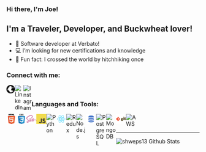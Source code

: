 ### Hi there, I'm Joe!

## I'm a Traveler, Developer, and Buckwheat lover!
- 🦾 Software developer at Verbato!
- 💻 I’m looking for new certifications and knowledge
- 🛂 Fun fact: I crossed the world by hitchhiking once

### Connect with me:

[<img align="left" alt="Website" width="22px" src="https://raw.githubusercontent.com/iconic/open-iconic/master/svg/globe.svg" />][website]
[<img align="left" alt="LinkedIn" width="22px" src="https://cdn.jsdelivr.net/npm/simple-icons@v3/icons/linkedin.svg" />][linkedin]
[<img align="left" alt="Instagram" width="22px" src="https://cdn.jsdelivr.net/npm/simple-icons@v3/icons/instagram.svg" />][instagram]

<br />

### Languages and Tools:

[<img align="left" alt="HTML5" width="26px" src="https://raw.githubusercontent.com/github/explore/80688e429a7d4ef2fca1e82350fe8e3517d3494d/topics/html/html.png" />][#]
[<img align="left" alt="CSS3" width="26px" src="https://raw.githubusercontent.com/github/explore/80688e429a7d4ef2fca1e82350fe8e3517d3494d/topics/css/css.png" />][#]
[<img align="left" alt="Sass" width="26px" src="https://raw.githubusercontent.com/github/explore/80688e429a7d4ef2fca1e82350fe8e3517d3494d/topics/sass/sass.png" />][#]
[<img align="left" alt="JavaScript" width="26px" src="https://raw.githubusercontent.com/github/explore/80688e429a7d4ef2fca1e82350fe8e3517d3494d/topics/javascript/javascript.png" />][#]
[<img align="left" alt="Python" width="26px" src="https://user-images.githubusercontent.com/52670061/90198637-102e1380-dd87-11ea-80c4-e6f5cd1e4473.png" />][#]
[<img align="left" alt="React" width="26px" src="https://raw.githubusercontent.com/github/explore/80688e429a7d4ef2fca1e82350fe8e3517d3494d/topics/react/react.png" />][#]
[<img align="left" alt="Redux" width="26px" src="https://user-images.githubusercontent.com/52670061/90199206-e4139200-dd88-11ea-9e6f-4328600c4ec0.png" />][#]
[<img align="left" alt="Node.js" width="26px" src="https://user-images.githubusercontent.com/52670061/90198838-c0038100-dd87-11ea-9df1-af1a2dc319a0.png" />][#]
[<img align="left" alt="SQL" width="26px" src="https://raw.githubusercontent.com/github/explore/80688e429a7d4ef2fca1e82350fe8e3517d3494d/topics/sql/sql.png" />][#]
[<img align="left" alt="PostgreSQL" width="26px" src="https://user-images.githubusercontent.com/52670061/90198726-5e431700-dd87-11ea-8839-95f5aaa765d1.png" />][#]
[<img align="left" alt="MongoDB" width="26px" src="https://user-images.githubusercontent.com/52670061/90722709-3284cd00-e270-11ea-9702-81ac7151f7b6.png" />][#]
[<img align="left" alt="Git" width="26px" src="https://raw.githubusercontent.com/github/explore/80688e429a7d4ef2fca1e82350fe8e3517d3494d/topics/git/git.png" />][#]
[<img align="left" alt="AWS" width="26px" src="https://user-images.githubusercontent.com/52670061/90199116-a9115e80-dd88-11ea-86bb-1587953a304d.png" />][#]



<br />
<br />

---

<img align="left" alt="shweps13 Github Stats" src="https://github-readme-stats.vercel.app/api?username=shweps13&show_icons=true&count_private=true&hide_border=true&hide=stars" />

[#]: #
[website]: https://siburov.com/
[linkedin]: https://www.linkedin.com/in/siburov/
[instagram]: https://www.instagram.com/krokus13/
